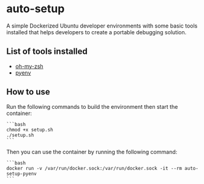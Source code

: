# auto-setup

A simple Dockerized Ubuntu developer environments with some basic tools installed that helps developers to create a portable debugging solution.

## List of tools installed

* [oh-my-zsh](https://ohmyz.sh/)
* [pyenv](https://github.com/pyenv/pyenv)

## How to use

Run the following commands to build the environment then start the container:

    ```bash
    chmod +x setup.sh
    ./setup.sh
    ```

Then you can use the container by running the following command:

    ```bash
    docker run -v /var/run/docker.sock:/var/run/docker.sock -it --rm auto-setup-pyenv
    ```
